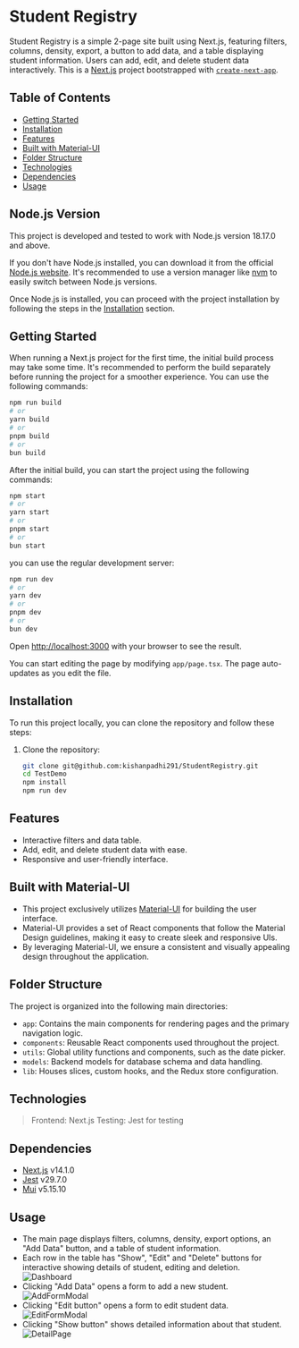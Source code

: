 # Student Registry

Student Registry is a simple 2-page site built using Next.js, featuring filters, columns, density, export, a button to add data, and a table displaying student information. Users can add, edit, and delete student data interactively.
This is a [Next.js](https://nextjs.org/) project bootstrapped with [`create-next-app`](https://github.com/vercel/next.js/tree/canary/packages/create-next-app).

## Table of Contents

- [Getting Started](#getting-started)
- [Installation](#installation)
- [Features](#features)
- [Built with Material-UI](#built-with-material-ui)
- [Folder Structure](#folder-structure)
- [Technologies](#technologies)
- [Dependencies](#dependencies)
- [Usage](#usage)

## Node.js Version

This project is developed and tested to work with Node.js version 18.17.0 and above.

If you don't have Node.js installed, you can download it from the official [Node.js website](https://nodejs.org/). It's recommended to use a version manager like [nvm](https://github.com/nvm-sh/nvm) to easily switch between Node.js versions.

Once Node.js is installed, you can proceed with the project installation by following the steps in the [Installation](#installation) section.

## Getting Started

When running a Next.js project for the first time, the initial build process may take some time. It's recommended to perform the build separately before running the project for a smoother experience. You can use the following commands:

```bash
npm run build
# or
yarn build
# or
pnpm build
# or
bun build
```

After the initial build, you can start the project using the following commands:

```bash
npm start
# or
yarn start
# or
pnpm start
# or
bun start
```

you can use the regular development server:

```bash
npm run dev
# or
yarn dev
# or
pnpm dev
# or
bun dev
```

Open [http://localhost:3000](http://localhost:3000) with your browser to see the result.

You can start editing the page by modifying `app/page.tsx`. The page auto-updates as you edit the file.

## Installation

To run this project locally, you can clone the repository and follow these steps:

1. Clone the repository:

   ```bash
   git clone git@github.com:kishanpadhi291/StudentRegistry.git
   cd TestDemo
   npm install
   npm run dev
   ```

## Features

- Interactive filters and data table.
- Add, edit, and delete student data with ease.
- Responsive and user-friendly interface.

## Built with Material-UI

- This project exclusively utilizes [Material-UI](https://mui.com/) for building the user interface.
- Material-UI provides a set of React components that follow the Material Design guidelines, making it easy to create sleek and responsive UIs.
- By leveraging Material-UI, we ensure a consistent and visually appealing design throughout the application.

## Folder Structure

The project is organized into the following main directories:

- `app`: Contains the main components for rendering pages and the primary navigation logic.
- `components`: Reusable React components used throughout the project.
- `utils`: Global utility functions and components, such as the date picker.
- `models`: Backend models for database schema and data handling.
- `lib`: Houses slices, custom hooks, and the Redux store configuration.

## Technologies

> Frontend: Next.js
> Testing: Jest for testing

## Dependencies

- [Next.js](https://nextjs.org/) v14.1.0
- [Jest](https://jestjs.io/) v29.7.0
- [Mui](https://mui.com/material-ui/) v5.15.10

## Usage

- The main page displays filters, columns, density, export options, an "Add Data" button, and a table of student information.
- Each row in the table has "Show", "Edit" and "Delete" buttons for interactive showing details of student, editing and deletion.
  ![Dashboard](https://res.cloudinary.com/dnvgfs5kc/image/upload/v1709900362/tsmvnpomfcx2wzq68glx.png)
- Clicking "Add Data" opens a form to add a new student.
  ![AddFormModal](https://res.cloudinary.com/dnvgfs5kc/image/upload/v1709900361/z6cyfrctcpgcjfrbxwvv.png)
- Clicking "Edit button" opens a form to edit student data.
  ![EditFormModal](https://res.cloudinary.com/dnvgfs5kc/image/upload/v1709900362/ojuth9zyor8arwdo44ri.png)
- Clicking "Show button" shows detailed information about that student.
  ![DetailPage](https://res.cloudinary.com/dnvgfs5kc/image/upload/v1709900361/w6b1e2ge2lqb5leksqly.png)
